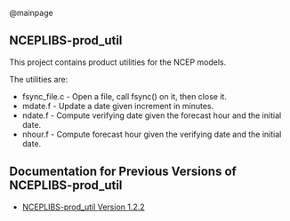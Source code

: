 @mainpage

## NCEPLIBS-prod_util

This project contains product utilities for the NCEP models.

The utilities are:
* fsync_file.c - Open a file, call fsync() on it, then close it.
* mdate.f - Update a date given increment in minutes.
* ndate.f - Compute verifying date given the forecast hour and the initial date.
* nhour.f - Compute forecast hour given the verifying date and the initial date.

## Documentation for Previous Versions of NCEPLIBS-prod_util

* [NCEPLIBS-prod_util Version 1.2.2](ver-1.2.2/index.html)

